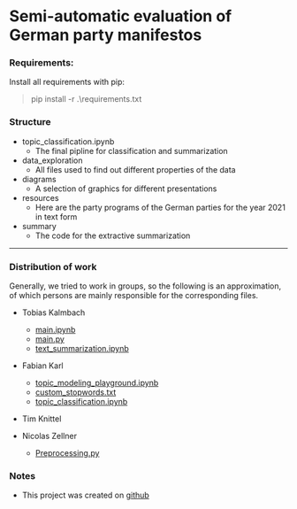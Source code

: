 # Semi-automatic evaluation of German party manifestos

### Requirements:
Install all requirements with pip:
> pip install -r .\requirements.txt

### Structure
* topic_classification.ipynb
  * The final pipline for classification and summarization
* data_exploration
  * All files used to find out different properties of the data
* diagrams
  * A selection of graphics for different presentations
* resources
  * Here are the party programs of the German parties for the year 2021 in text form
* summary
  * The code for the extractive summarization
---
### Distribution of work
Generally, we tried to work in groups, so the following is an approximation, 
of which persons are mainly responsible for the corresponding files.

* Tobias Kalmbach
  * [main.ipynb](data_exploration/main.ipynb)
  * [main.py](data_exploration/main.py)
  * [text_summarization.ipynb](summary/text_summarization.ipynb)

* Fabian Karl
  * [topic_modeling_playground.ipynb](data_exploration/topic_modeling_playground.ipynb)
  * [custom_stopwords.txt](data_exploration/custom_stopwords.txt)
  * [topic_classification.ipynb](topic_classification.ipynb)

* Tim Knittel

* Nicolas Zellner
  * [Preprocessing.py](data_exploration/Preprocessing.py)

### Notes
* This project was created on [github](https://github.com/Supelir1/TextAnalytics)